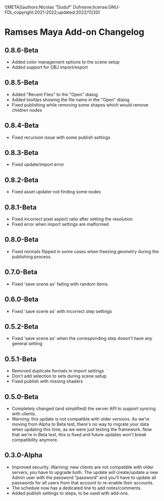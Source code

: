 ![META](authors:Nicolas "Duduf" Dufresne;license:GNU-FDL;copyright:2021-2022;updated:2022/11/20)

# Ramses Maya Add-on Changelog

## 0.8.6-Beta

- Added color management options to the scene setup
- Added support for *OBJ* import/export

## 0.8.5-Beta

- Added "Recent Files" to the "Open" dialog
- Added tooltips showing the file name in the "Open" dialog
- Fixed publishing while removing some shapes which would remove children nodes

## 0.8.4-Beta

- Fixed recursion issue with some publish settings

## 0.8.3-Beta

- Fixed update/import error

## 0.8.2-Beta

- Fixed asset updater not finding some nodes

## 0.8.1-Beta

- Fixed incorrect pixel aspect ratio after setting the resolution
- Fixed error when import settings are malformed

## 0.8.0-Beta

- Fixed normals flipped in some cases when freezing geometry during the publishing process.

## 0.7.0-Beta

- Fixed 'save scene as' failing with random items.

## 0.6.0-Beta

- Fixed 'save scene as' with incorrect step settings

## 0.5.2-Beta

- Fixed 'save scene as' when the corresponding step doesn't have any general setting

## 0.5.1-Beta

- Removed duplicate formats in import settings
- Don't add selection to sets during scene setup
- Fixed publish with missing shaders

## 0.5.0-Beta

- Completely changed (and simplified) the server API to support syncing with clients.
- Warning: this update is not compatible with older versions. As we're moving from Alpha to Beta test, there's no way to migrate your data when updating this time, as we were just testing the framework. Now that we're in Beta test, this is fixed and future updates won't break compatibility anymore.

## 0.3.0-Alpha

- Improved security. Warning: new clients are not compatible with older servers, you have to upgrade both. The update will create/update a new Admin user with the password “password” and you’ll have to update all passwords for all users from that account to re-enable their accounts.
- The schedule now has a dedicated line to add notes/comments.
- Added publish settings to steps, to be used with add-ons.